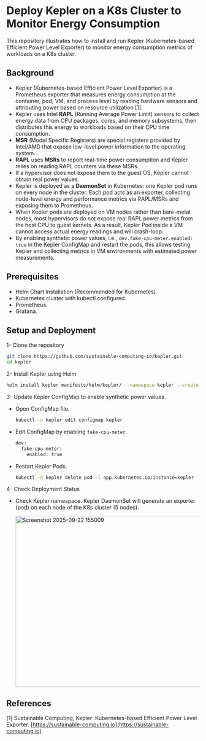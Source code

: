 # Deploy Kepler on a K8s Cluster to Monitor Energy Consumption
This repository illustrates how to install and run Kepler (Kubernetes-based Efficient Power Level Exporter) to monitor energy consumption metrics of workloads on a K8s cluster.

## Background
- Kepler (Kubernetes-based Efficient Power Level Exporter) is a Prometheus exporter that measures energy consumption at the container, pod, VM, and process level by reading hardware sensors and attributing power based on resource utilization [1].
- Kepler uses Intel **RAPL** (Running Average Power Limit) sensors to collect energy data from CPU packages, cores, and memory subsystems, then distributes this energy to workloads based on their CPU time consumption.
- **MSR** (Model Specific Registers) are special registers provided by Intel/AMD that expose low-level power information to the operating system.
- **RAPL** uses **MSRs** to report real-time power consumption and Kepler relies on reading RAPL counters via these MSRs.
- If a hypervisor does not expose them to the guest OS, Kepler cannot obtain real power values.
- Kepler is deployed as a **DaemonSet** in Kubernetes: one Kepler pod runs on every node in the cluster. Each pod acts as an exporter, collecting node-level energy and performance metrics via RAPL/MSRs and exposing them to Prometheus.
- When Kepler pods are deployed on VM nodes rather than bare-metal nodes, most hypervisors do not expose real RAPL power metrics from the host CPU to guest kernels. As a result, Kepler Pod inside a VM cannot access actual energy readings and will crash-loop.
- By enabling synthetic power values, i.e., `dev.fake-cpu-meter.enabled: true` in the Kepler ConfigMap and restart the pods, this allows testing Kepler and collecting metrics in VM environments with estimated power measurements.

## Prerequisites
- Helm Chart Installation (Recommended for Kubernetes).
- Kubernetes cluster with kubectl configured.
- Prometheus.
- Grafana.

## Setup and Deployment
  1- Clone the repository
  ```bash
  git clone https://github.com/sustainable-computing-io/kepler.git
  cd kepler
   ```

2- Install Kepler using Helm
  ```bash
  helm install kepler manifests/helm/kepler/ --namespace kepler --create-namespace --set namespace.create=false
  ```

3- Update Kepler ConfigMap to enable synthetic power values.
  - Open ConfigMap file.
    ```bash
    kubectl -n kepler edit configmap kepler
    ```
  
  - Edit ConfigMap by enabling `fake-cpu-meter`.
    ```bash
    dev:
      fake-cpu-meter:
        enabled: true
    ```  
  
  - Restart Kepler Pods.
    ```bash
    kubectl -n kepler delete pod -l app.kubernetes.io/instance=kepler
    ```
  
4- Check Deployment Status
  - Check Kepler namespace. Kepler DaemonSet will generate an exporter (pod) on each node of the K8s cluster (5 nodes).
    
    <img width="1617" height="446" alt="Screenshot 2025-09-22 155009" src="https://github.com/user-attachments/assets/4445d8c2-bea2-40da-a9af-2df32549e248" />


## References
[1] Sustainable Computing, Kepler: Kubernetes-based Efficient Power Level Exporter. [https://sustainable-computing.io](https://sustainable-computing.io)
